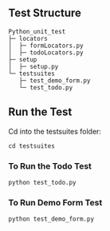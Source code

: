 ## Test Structure
```
Python_unit_test
├─ locators
│  ├─ formLocators.py
│  ├─ todoLocators.py
├─ setup
│  ├─ setup.py
└─ testsuites
   ├─ test_demo_form.py
   └─ test_todo.py
```
## Run the Test
Cd into the testsuites folder:

`cd testsuites`

### To Run the Todo Test
`python test_todo.py`
### To Run Demo Form Test
`python test_demo_form.py`
